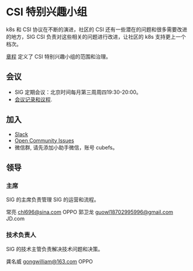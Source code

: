 # CSI 特别兴趣小组

k8s 和 CSI 协议在不断的演进，社区的 CSI 还有一些潜在的问题和很多需要改进的地方，SIG CSI 负责对这些相关的问题进行改进，让社区的 k8s 支持更上一个档次。

[章程](charter.md) 定义了 CSI 特别兴趣小组的范围和治理。

## 会议

- SIG 定期会议：北京时间每月第三周周四19:30-20:00。
- [会议记录和议程](#).

## 加入

- [Slack](https://cubefs.slack.com/)
- [Open Community Issues](https://github.com/cubefs/cubefs-community/issues)
- 微信群, 请先添加小助手微信，账号 cubefs。

## 领导

### 主席


SIG 的主席负责管理 SIG 的运营和流程。

常亮 chl696@sina.com OPPO
郭卫龙 guowl18702995996@gmail.com JD.com

### 技术负责人

SIG 的技术主管负责解决技术问题和决策。

龚名威  gongwilliam@163.com  OPPO

